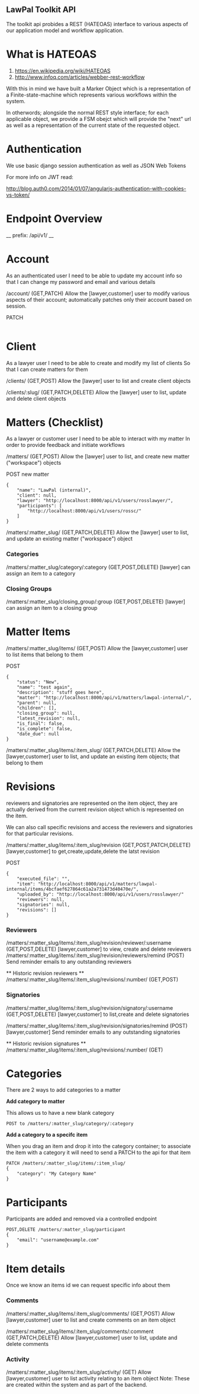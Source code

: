 LawPal Toolkit API
------------------


The toolkit api probides a REST (HATEOAS) interface to various aspects of our application
model and workflow application.


What is HATEOAS
===============

1. https://en.wikipedia.org/wiki/HATEOAS
2. http://www.infoq.com/articles/webber-rest-workflow

With this in mind we have built a Marker Object which is a representation of
a Finite-state-machine which represents various workflows within the system.

In otherwords; alongside the normal REST style interface; for each applicable
object, we provide a FSM obejct which will provide the "next" url as well as a
representation of the current state of the requested object.


Authentication
==============

We use basic django session authentication as well as JSON Web Tokens

For more info on JWT read:

http://blog.auth0.com/2014/01/07/angularjs-authentication-with-cookies-vs-token/


Endpoint Overview
=================

__ prefix: /api/v1/ __

Account
=======

As an authenticated user
I need to be able to update my account info
so that I can change my password and email and various details

/account/ (GET,PATCH)
    Allow the [lawyer,customer] user to modify various aspects of their account; automatically
    patches only their account based on session.

PATCH
```

```

Client
======

As a lawyer user
I need to be able to create and modify my list of clients
So that I can create matters for them

/clients/ (GET,POST)
    Allow the [lawyer] user to list and create client objects

/clients/:slug/ (GET,PATCH,DELETE)
    Allow the [lawyer] user to list, update and delete client objects


Matters (Checklist)
===================

As a lawyer or customer user
I need to be able to interact with my matter
In order to provide feedback and initiate workflows

/matters/ (GET,POST)
    Allow the [lawyer] user to list, and create new matter ("workspace") objects

POST new matter
```
{
    "name": "LawPal (internal)", 
    "client": null, 
    "lawyer": "http://localhost:8000/api/v1/users/rosslawyer/", 
    "participants": [
        "http://localhost:8000/api/v1/users/rossc/"
    ]
}
```

/matters/:matter_slug/ (GET,PATCH,DELETE)
    Allow the [lawyer] user to list, and update an existing matter ("workspace") object

### Categories
/matters/:matter_slug/category/:category (GET,POST,DELETE)
    [lawyer] can assign an item to a category


### Closing Groups
/matters/:matter_slug/closing_group/:group (GET,POST,DELETE)
    [lawyer] can assign an item to a closing group


Matter Items
============

/matters/:matter_slug/items/ (GET,POST)
    Allow the [lawyer,customer] user to list items that belong to them

POST
```
{
    "status": "New",
    "name": "test again",
    "description": "stuff goes here",
    "matter": "http://localhost:8000/api/v1/matters/lawpal-internal/",
    "parent": null,
    "children": [],
    "closing_group": null,
    "latest_revision": null,
    "is_final": false,
    "is_complete": false,
    "date_due": null
}
```

/matters/:matter_slug/items/:item_slug/ (GET,PATCH,DELETE)
    Allow the [lawyer,customer] user to list, and update an existing item
    objects; that belong to them

# Revisions

reviewers and signatories are represented on the item object, they are actually
derived from the current revision object which is represented on the item.

We can also call specific revisions and access the reviewers and signatories for
that particular revisions.

/matters/:matter_slug/items/:item_slug/revision (GET,POST,PATCH,DELETE)
    [lawyer,customer] to get,create,update,delete the latst revision

POST
```
{
    "executed_file": "", 
    "item": "http://localhost:8000/api/v1/matters/lawpal-internal/items/4bcfaef627864c61a2a731473d40470e/",
    "uploaded_by": "http://localhost:8000/api/v1/users/rosslawyer/"
    "reviewers": null, 
    "signatories": null, 
    "revisions": []
}
```


### Reviewers

/matters/:matter_slug/items/:item_slug/revision/reviewer/:username (GET,POST,DELETE)
    [lawyer,customer] to view, create and delete reviewers
/matters/:matter_slug/items/:item_slug/revision/reviewers/remind (POST)
    Send reminder emails to any outstanding reviewers

** Historic revision reviewers **
/matters/:matter_slug/items/:item_slug/revisions/:number/ (GET,POST)


### Signatories

/matters/:matter_slug/items/:item_slug/revision/signatory/:username (GET,POST,DELETE)
    [lawyer,customer] to list,create and delete signatories

/matters/:matter_slug/items/:item_slug/revision/signatories/remind (POST)
    [lawyer,customer] Send reminder emails to any outstanding signatories

** Historic revision signatures **
/matters/:matter_slug/items/:item_slug/revisions/:number/ (GET)


Categories
==========

There are 2 ways to add categories to a matter

**Add category to matter**

This allows us to have a new blank category

```
POST to /matters/:matter_slug/category/:category
```

**Add a category to a specifc item**

When you drag an item and drop it into the category container; to associate the
item with a category it will need to send a PATCH to the api for that item

```
PATCH /matters/:matter_slug/items/:item_slug/
{
    "category": "My Category Name"
}
```


Participants
============

Participants are added and removed via a controlled endpoint

```
POST,DELETE /matters/:matter_slug/participant
{
    "email": "username@example.com"
}
```



Item details
============

Once we know an items id we can request specific info about them

### Comments
/matters/:matter_slug/items/:item_slug/comments/ (GET,POST)
    Allow [lawyer,customer] user to list and create comments on an item object

/matters/:matter_slug/items/:item_slug/comments/:comment (GET,PATCH,DELETE)
    Allow [lawyer,customer] user to list, update and delete comments

### Activity
/matters/:matter_slug/items/:item_slug/activity/ (GET) 
    Allow [lawyer,customer] user to list activity relating to an item object
    Note: These are created within the system and as part
    of the backend.
